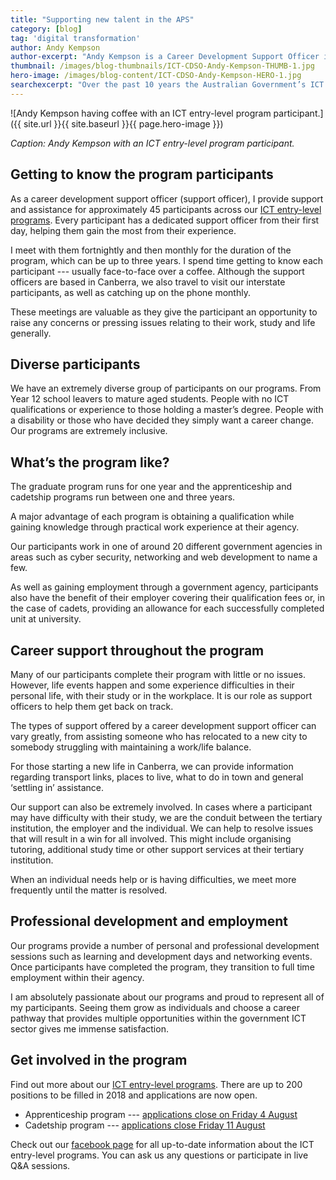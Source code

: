 ```yaml
---
title: "Supporting new talent in the APS"
category: [blog]
tag: 'digital transformation'
author: Andy Kempson
author-excerpt: "Andy Kempson is a Career Development Support Officer in the APS Capability team."
thumbnail: /images/blog-thumbnails/ICT-CDSO-Andy-Kempson-THUMB-1.jpg
hero-image: /images/blog-content/ICT-CDSO-Andy-Kempson-HERO-1.jpg
searchexcerpt: "Over the past 10 years the Australian Government’s ICT entry-level program has kicked off the ICT careers of over 1000 people --- helping to build the digital capability of the APS. And the best news? More than 80% of those people have successfully completed their program with the support of career development support officers like Andy Kempson. Here Andy talks about his role."
---
```


![Andy Kempson having coffee with an ICT entry-level program participant.]({{ site.url }}{{ site.baseurl }}{{ page.hero-image }})

*Caption: Andy Kempson with an ICT entry-level program participant.*

## Getting to know the program participants

As a career development support officer (support officer), I provide support and assistance for approximately 45 participants across our [ICT entry-level programs](https://www.dta.gov.au/what-we-do/policies-and-programs/ict-entry/). Every participant has a dedicated support officer from their first day, helping them gain the most from their experience.

I meet with them fortnightly and then monthly for the duration of the program, which can be up to three years. I spend time getting to know each participant --- usually face-to-face over a coffee. Although the support officers are based in Canberra, we also travel to visit our interstate participants, as well as catching up on the phone monthly.

These meetings are valuable as they give the participant an opportunity to raise any concerns or pressing issues relating to their work, study and life generally.

## Diverse participants

We have an extremely diverse group of participants on our programs. From Year 12 school leavers to mature aged students. People with no ICT qualifications or experience to those holding a master’s degree. People with a disability or those who have decided they simply want a career change. Our programs are extremely inclusive.

## What’s the program like?

The graduate program runs for one year and the apprenticeship and cadetship programs run between one and three years.

A major advantage of each program is obtaining a qualification while gaining knowledge through practical work experience at their agency.

Our participants work in one of around 20 different government agencies in areas such as cyber security, networking and web development to name a few.

As well as gaining employment through a government agency, participants also have the benefit of their employer covering their qualification fees or, in the case of cadets, providing an allowance for each successfully completed unit at university.

## Career support throughout the program

Many of our participants complete their program with little or no issues. However, life events happen and some experience difficulties in their personal life, with their study or in the workplace. It is our role as support officers to help them get back on track.

The types of support offered by a career development support officer can vary greatly, from assisting someone who has relocated to a new city to somebody struggling with maintaining a work/life balance.

For those starting a new life in Canberra, we can provide information regarding transport links, places to live, what to do in town and general ‘settling in’ assistance.

Our support can also be extremely involved. In cases where a participant may have difficulty with their study, we are the conduit between the tertiary institution, the employer and the individual. We can help to resolve issues that will result in a win for all involved. This might include organising tutoring, additional study time or other support services at their tertiary institution.

When an individual needs help or is having difficulties, we meet more frequently until the matter is resolved.

## Professional development and employment

Our programs provide a number of personal and professional development sessions such as learning and development days and networking events. Once participants have completed the program, they transition to full time employment within their agency.

I am absolutely passionate about our programs and proud to represent all of my participants. Seeing them grow as individuals and choose a career pathway that provides multiple opportunities within the government ICT sector gives me immense satisfaction.

## Get involved in the program

Find out more about our [ICT entry-level programs](https://www.dta.gov.au/what-we-do/policies-and-programs/ict-entry/). There are up to 200 positions to be filled in 2018 and applications are now open.

- Apprenticeship program --- [applications close on Friday 4 August](https://www.dta.gov.au/who-we-are/corporate/jobs/)
- Cadetship program --- [applications close Friday 11 August](https://www.dta.gov.au/who-we-are/corporate/jobs/)

Check out our [facebook page](https://www.facebook.com/digitalentrylevel//) for all up-to-date information about the ICT entry-level programs. You can ask us any questions or participate in live Q&A sessions. 
